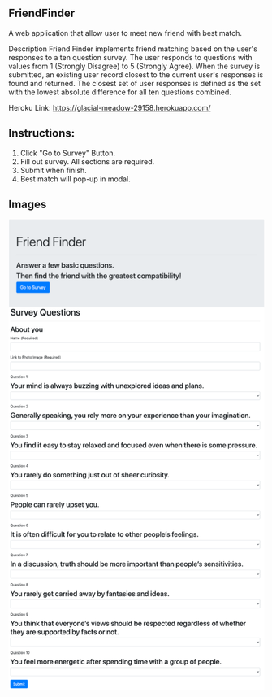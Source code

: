 ## FriendFinder

A web application that allow user to meet new friend with best match.

Description Friend Finder implements friend matching based on the user's responses to a ten question survey. The user responds to questions with values from 1 (Strongly Disagree) to 5 (Strongly Agree). When the survey is submitted, an existing user record closest to the current user's responses is found and returned. The closest set of user responses is defined as the set with the lowest absolute difference for all ten questions combined.

Heroku Link: https://glacial-meadow-29158.herokuapp.com/

## Instructions:
1) Click "Go to Survey" Button.
2) Fill out survey. All sections are required.
3) Submit when finish.
4) Best match will pop-up in modal.

## Images
![](Images/Landing.png)
![](Images/Survey.png)

